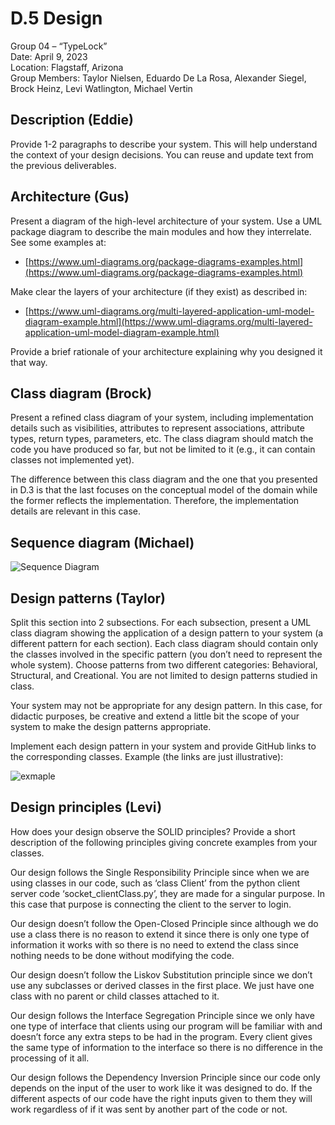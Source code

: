 # D.5 Design

Group 04 – “TypeLock”\
Date: April 9, 2023\
Location: Flagstaff, Arizona\
Group Members: Taylor Nielsen, Eduardo De La Rosa, Alexander Siegel, Brock Heinz, Levi Watlington, Michael Vertin

## Description (Eddie)

Provide 1-2 paragraphs to describe your system. This will help understand the context of your design decisions. You can reuse and update text from the previous deliverables.

## Architecture (Gus)

Present a diagram of the high-level architecture of your system. Use a UML package diagram to describe the main modules and how they interrelate.
See some examples at:

- [https://www.uml-diagrams.org/package-diagrams-examples.html](https://www.uml-diagrams.org/package-diagrams-examples.html)

Make clear the layers of your architecture (if they exist) as described in:

- [https://www.uml-diagrams.org/multi-layered-application-uml-model-diagram-example.html](https://www.uml-diagrams.org/multi-layered-application-uml-model-diagram-example.html)

Provide a brief rationale of your architecture explaining why you designed it that way.

## Class diagram (Brock)

Present a refined class diagram of your system, including implementation details such as visibilities, attributes to represent associations, attribute types, return types, parameters, etc. The class diagram should match the code you have produced so far, but not be limited to it (e.g., it can contain classes not implemented yet).

The difference between this class diagram and the one that you presented in D.3 is that the last focuses on the conceptual model of the domain while the former reflects the implementation. Therefore, the implementation details are relevant in this case.

## Sequence diagram (Michael)

![Sequence Diagram](https://cdn.discordapp.com/attachments/856622349516144665/1094706096297480302/CS386_GroupProject_SequenceDiagram.png)

## Design patterns (Taylor)

Split this section into 2 subsections. For each subsection, present a UML class diagram showing the application of a design pattern to your system (a different pattern for each section). Each class diagram should contain only the classes involved in the specific pattern (you don’t need to represent the whole system). Choose patterns from two different categories: Behavioral, Structural, and Creational. You are not limited to design patterns studied in class.

Your system may not be appropriate for any design pattern. In this case, for didactic purposes, be creative and extend a little bit the scope of your system to make the design patterns appropriate.

Implement each design pattern in your system and provide GitHub links to the corresponding classes. Example (the links are just illustrative):

![exmaple](https://cdn.discordapp.com/attachments/1093988004302950531/1093988073316044971/Screenshot_2023-04-07_at_12.57.17_PM.jpg)

## Design principles (Levi)

How does your design observe the SOLID principles? Provide a short description of the following principles giving concrete examples from your classes.

Our design follows the Single Responsibility Principle since when we are using classes in our code, such as ‘class Client’ from the python client server code ‘socket_clientClass.py’, they are made for a singular purpose. In this case that purpose is connecting the client to the server to login.

Our design doesn’t follow the Open-Closed Principle since although we do use a class there is no reason to extend it since there is only one type of information it works with so there is no need to extend the class since nothing needs to be done without modifying the code.

Our design doesn’t follow the Liskov Substitution principle since we don’t use any subclasses or derived classes in the first place. We just have one class with no parent or child classes attached to it.

Our design follows the Interface Segregation Principle since we only have one type of interface that clients using our program will be familiar with and doesn’t force any extra steps to be had in the program. Every client gives the same type of information to the interface so there is no difference in the processing of it all.

Our design follows the Dependency Inversion Principle since our code only depends on the input of the user to work like it was designed to do. If the different aspects of our code have the right inputs given to them they will work regardless of if it was sent by another part of the code or not.
